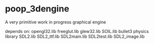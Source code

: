 # poop_3dengine
A very primitive work in progress graphical engine

depends on: 
opengl32.lib
freeglut.lib
glew32.lib
SOIL.lib
bullet3 physics library
SDL2.lib
SDL2_ttf.lib
SDL2main.lib
SDL2test.lib
SDL2_image.lib

